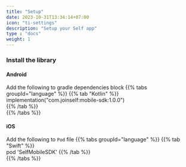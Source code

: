 ```yaml
---
title: "Setup"
date: 2023-10-31T13:34:14+07:00
icon: "ti-settings"
description: "Setup your Self app"
type : "docs"
weight: 1
---
```


### Install the library
#### Android
Add the following to gradle dependencies block
{{% tabs groupId="language" %}}
    {{% tab "Kotlin" %}}      
    implementation("com.joinself:mobile-sdk:1.0.0")    
    {{% /tab %}}    
{{% /tabs %}}


#### iOS
Add the following to `Pod` file
{{% tabs groupId="language" %}}
    {{% tab "Swift" %}}      
    pod 'SelfMobileSDK'
    {{% /tab %}}    
{{% /tabs %}}

